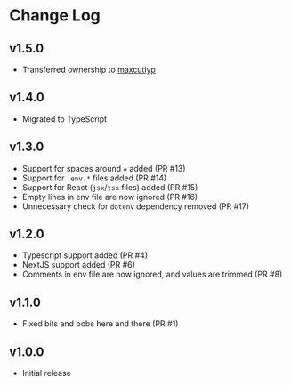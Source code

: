 # Change Log

## v1.5.0
- Transferred ownership to [maxcutlyp](https://github.com/maxcutlyp)

## v1.4.0
- Migrated to TypeScript

## v1.3.0

- Support for spaces around `=` added (PR #13)
- Support for `.env.*` files added (PR #14)
- Support for React (`jsx`/`tsx` files) added (PR #15)
- Empty lines in env file are now ignored (PR #16)
- Unnecessary check for `dotenv` dependency removed (PR #17)

## v1.2.0

- Typescript support added (PR #4)
- NextJS support added (PR #6)
- Comments in env file are now ignored, and values are trimmed (PR #8)

## v1.1.0

- Fixed bits and bobs here and there (PR #1)

## v1.0.0

- Initial release